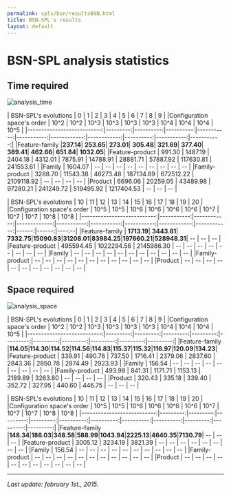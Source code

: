 ```yaml
---
permalink: spls/bsn/resultsBSN.html
title: BSN-SPL's results
layout: default
---
```

# BSN-SPL analysis statistics

## Time required

![analysis_time]({{site.baseurl}}/assets/bsn-mean-analysis_time-configurations_ascending-logarithmic-ALL.png)

|       BSN-SPL's evolutions |       0  |        1  |        2  |         3  |         4  |          5  |          6  |        7  |         8  |         9  | 
|Configuration space's order |    10^2  |     10^2  |     10^3  |      10^3  |      10^3  |       10^3  |       10^4  |     10^4  |      10^4  |      10^5  |
|---------------------------:|---------:|----------:|----------:|-----------:|-----------:|------------:|------------:|----------:|-----------:|-----------:|
|Feature-family              |**237.14**| **253.65**| **273.01**|  **305.48**|  **321.69**|   **377.40**|   **389.41**| **462.66**|  **651.84**| **1032.05**|
|Feature-product             |  991.30  |  1487.19  |  2404.18  |   4312.01  |   7875.91  |   14788.91  |   28881.71  | 57887.92  | 117630.81  | 241553.61  |
|Family                      | 1604.07  |       --  |       --  |        --  |        --  |         --  |         --  |       --  |        --  |        --  |
|Family-product              | 3288.70  | 11543.38  | 46273.48  | 187134.89  | 672512.22  | 2109118.92  |         --  |       --  |        --  |        --  |
|Product                     | 6696.06  | 20259.05  | 43489.98  |  97280.21  | 241249.72  |  519495.92  | 1217404.53  |       --  |        --  |        --  |


|       BSN-SPL's evolutions |        10  |         11  |          12  |        13  |        14  |        15  |         16  |         17  |   18  |   19  | 20    | 
|Configuration space's order |     10^5   |       10^5  |        10^6  |      10^6  |      10^6  |     10^6   |       10^7  |       10^7  | 10^7  | 10^8  | 10^8  |
|---------------------------:|-----------:|------------:|-------------:|-----------:|-----------:|-----------:|------------:|------------:|------:|------:|----:--|
|Feature-family              | **1713.19**|  **3443.81**|   **7332.75**|**15090.83**|**31208.01**|**83984.25**|**197660.21**|**528948.31**|   --  |   --  |   --  |
|Feature-product             | 495594.45  | 1022294.56  |  2145986.30  |        --  |        --  |        --  |         --  |         --  |   --  |   --  |   --  |
|Family                      |        --  |         --  |          --  |        --  |        --  |        --  |         --  |         --  |   --  |   --  |   --  |
|Family-product              |        --  |         --  |          --  |        --  |        --  |        --  |         --  |         --  |   --  |   --  |   --  |
|Product                     |        --  |         --  |          --  |        --  |        --  |        --  |         --  |         --  |   --  |   --  |   --  |


## Space required

![analysis_space]({{site.baseurl}}/assets/bsn-mean-memory-configurations_ascending-ALL.png)

|       BSN-SPL's evolutions |       0  |       1  |       2  |       3  |       4  |       5  |       6  |       7  |       8  |       9  |
|Configuration space's order |    10^2  |    10^2  |    10^3  |    10^3  |    10^3  |    10^3  |    10^4  |    10^4  |    10^4  |    10^5  |
|---------------------------:|---------:|---------:|---------:|---------:|---------:|---------:|---------:|---------:|---------:|---------:|
|Feature-family              |**114.05**|**114.30**|**114.52**|**114.56**|**114.83**|**115.37**|**115.32**|**116.97**|**120.09**|**134.23**|
|Feature-product             |  339.91  |  490.76  |  737.50  | 1716.41  | 2379.06  | 2837.60  | 2843.36  | 2850.78  | 2874.49  | 2923.93  |
|Family                      |  156.54  |      --  |      --  |      --  |      --  |      --  |      --  |      --  |      --  |      --  |
|Family-product              |  493.99  |  841.31  | 1171.71  | 1153.13  | 2189.89  | 3263.80  |      --  |      --  |      --  |      --  |
|Product                     |  320.43  |  335.18  |  339.40  |  352.72  |  327.95  |  440.60  |  446.75  |      --  |      --  |      --  |



| BSN-SPL's evolutions       |      10  |      11  |      12  |      13  |       14  |       15  |       16  |       17  |      18  |      19  |      20  |
|Configuration space's order |    10^5  |    10^5  |    10^6  |    10^6  |     10^6  |     10^6  |     10^7  |     10^7  |    10^7  |    10^8  |    10^8  |
|---------------------------:|---------:|---------:|---------:|---------:|----------:|----------:|----------:|----------:|---------:|---------:|---------:|
|Feature-family              |**148.34**|**186.03**|**348.58**|**588.99**|**1043.94**|**2225.13**|**4640.35**|**7130.79**|      --  |      --  |      --  |
|Feature-product             | 3005.12  | 3234.19  | 3821.39  |      --  |       --  |       --  |       --  |       --  |      --  |      --  |      --  | 
|Family                      |  156.54  |      --  |      --  |      --  |       --  |       --  |       --  |       --  |      --  |      --  |      --  | 
|Family-product              |      --  |      --  |      --  |      --  |       --  |       --  |       --  |       --  |      --  |      --  |      --  | 
|Product                     |      --  |      --  |      --  |      --  |       --  |       --  |       --  |       --  |      --  |      --  |      --  | 



---
*Last update: february 1st., 2015.*

